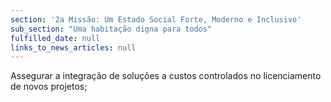 ```yaml
---
section: '2a Missão: Um Estado Social Forte, Moderno e Inclusivo'
sub_section: "Uma habitação digna para todos"
fulfilled_date: null
links_to_news_articles: null
---
```


Assegurar a integração de soluções a custos controlados no licenciamento de novos projetos;